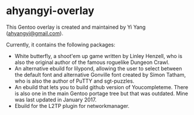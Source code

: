 ahyangyi-overlay
================

This Gentoo overlay is created and maintained by Yi Yang (ahyangyi@gmail.com).

Currently, it contains the following packages:

* White butterfly, a shoot'em up game written by Linley Henzell, who is also the original author of the famous roguelike Dungeon Crawl.
* An alternative ebuild for lilypond, allowing the user to select between the default font and alternative Gonville font created by Simon Tatham, who is also the author of PuTTY and sgt-puzzles.
* An ebuild that lets you to build github version of Youcompleteme. There is also one in the main Gentoo portage tree but that was outdated. Mine was last updated in January 2017.
* Ebuild for the L2TP plugin for networkmanager.
